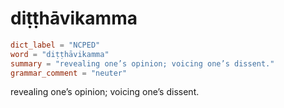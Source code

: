 # diṭṭhāvikamma

``` toml
dict_label = "NCPED"
word = "diṭṭhāvikamma"
summary = "revealing one’s opinion; voicing one’s dissent."
grammar_comment = "neuter"
```

revealing one’s opinion; voicing one’s dissent.

